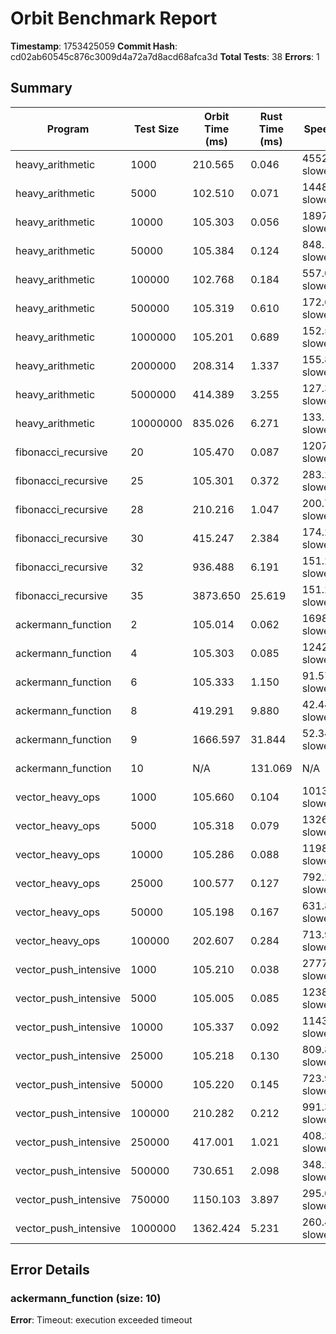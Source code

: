# Orbit Benchmark Report

**Timestamp**: 1753425059
**Commit Hash**: cd02ab60545c876c3009d4a72a7d8acd68afca3d
**Total Tests**: 38
**Errors**: 1

## Summary

| Program | Test Size | Orbit Time (ms) | Rust Time (ms) | Speedup | Status | Orbit Result | Rust Result |
|---------|-----------|-----------------|----------------|---------|--------|--------------|-------------|
| heavy_arithmetic | 1000 | 210.565 | 0.046 | 4552.75x slower | ✅ OK | 333833500 | 333833500 |
| heavy_arithmetic | 5000 | 102.510 | 0.071 | 1448.04x slower | ✅ OK | 41679167500 | 41679167500 |
| heavy_arithmetic | 10000 | 105.303 | 0.056 | 1897.34x slower | ✅ OK | 333383335000 | 333383335000 |
| heavy_arithmetic | 50000 | 105.384 | 0.124 | 848.16x slower | ✅ OK | 41667916675000 | 41667916675000 |
| heavy_arithmetic | 100000 | 102.768 | 0.184 | 557.01x slower | ✅ OK | 333338333350000 | 333338333350000 |
| heavy_arithmetic | 500000 | 105.319 | 0.610 | 172.63x slower | ✅ OK | 41666791666750000 | 41666791666750000 |
| heavy_arithmetic | 1000000 | 105.201 | 0.689 | 152.58x slower | ✅ OK | 333333833333500000 | 333333833333500000 |
| heavy_arithmetic | 2000000 | 208.314 | 1.337 | 155.86x slower | ✅ OK | 2666668666667000000 | 2666668666667000000 |
| heavy_arithmetic | 5000000 | 414.389 | 3.255 | 127.32x slower | ✅ OK | 4773191019248396768 | 4773191019248396768 |
| heavy_arithmetic | 10000000 | 835.026 | 6.271 | 133.16x slower | ✅ OK | 1291990006563070912 | 1291990006563070912 |
| fibonacci_recursive | 20 | 105.470 | 0.087 | 1207.09x slower | ✅ OK | 6765 | 6765 |
| fibonacci_recursive | 25 | 105.301 | 0.372 | 283.26x slower | ✅ OK | 75025 | 75025 |
| fibonacci_recursive | 28 | 210.216 | 1.047 | 200.72x slower | ✅ OK | 317811 | 317811 |
| fibonacci_recursive | 30 | 415.247 | 2.384 | 174.21x slower | ✅ OK | 832040 | 832040 |
| fibonacci_recursive | 32 | 936.488 | 6.191 | 151.27x slower | ✅ OK | 2178309 | 2178309 |
| fibonacci_recursive | 35 | 3873.650 | 25.619 | 151.20x slower | ✅ OK | 9227465 | 9227465 |
| ackermann_function | 2 | 105.014 | 0.062 | 1698.35x slower | ✅ OK | 29 | 29 |
| ackermann_function | 4 | 105.303 | 0.085 | 1242.52x slower | ✅ OK | 125 | 125 |
| ackermann_function | 6 | 105.333 | 1.150 | 91.57x slower | ✅ OK | 509 | 509 |
| ackermann_function | 8 | 419.291 | 9.880 | 42.44x slower | ✅ OK | 2045 | 2045 |
| ackermann_function | 9 | 1666.597 | 31.844 | 52.34x slower | ✅ OK | 4093 | 4093 |
| ackermann_function | 10 | N/A | 131.069 | N/A | ❌ ERROR | N/A | 8189 |
| vector_heavy_ops | 1000 | 105.660 | 0.104 | 1013.52x slower | ✅ OK | 999000 | 999000 |
| vector_heavy_ops | 5000 | 105.318 | 0.079 | 1326.14x slower | ✅ OK | 24995000 | 24995000 |
| vector_heavy_ops | 10000 | 105.286 | 0.088 | 1198.69x slower | ✅ OK | 99990000 | 99990000 |
| vector_heavy_ops | 25000 | 100.577 | 0.127 | 792.21x slower | ✅ OK | 624975000 | 624975000 |
| vector_heavy_ops | 50000 | 105.198 | 0.167 | 631.82x slower | ✅ OK | 2499950000 | 2499950000 |
| vector_heavy_ops | 100000 | 202.607 | 0.284 | 713.93x slower | ✅ OK | 9999900000 | 9999900000 |
| vector_push_intensive | 1000 | 105.210 | 0.038 | 2777.83x slower | ✅ OK | 1498500 | 1498500 |
| vector_push_intensive | 5000 | 105.005 | 0.085 | 1238.40x slower | ✅ OK | 37492500 | 37492500 |
| vector_push_intensive | 10000 | 105.337 | 0.092 | 1143.94x slower | ✅ OK | 149985000 | 149985000 |
| vector_push_intensive | 25000 | 105.218 | 0.130 | 809.89x slower | ✅ OK | 937462500 | 937462500 |
| vector_push_intensive | 50000 | 105.220 | 0.145 | 723.99x slower | ✅ OK | 3749925000 | 3749925000 |
| vector_push_intensive | 100000 | 210.282 | 0.212 | 991.31x slower | ✅ OK | 14999850000 | 14999850000 |
| vector_push_intensive | 250000 | 417.001 | 1.021 | 408.32x slower | ✅ OK | 93749625000 | 93749625000 |
| vector_push_intensive | 500000 | 730.651 | 2.098 | 348.22x slower | ✅ OK | 374999250000 | 374999250000 |
| vector_push_intensive | 750000 | 1150.103 | 3.897 | 295.09x slower | ✅ OK | 843748875000 | 843748875000 |
| vector_push_intensive | 1000000 | 1362.424 | 5.231 | 260.45x slower | ✅ OK | 1499998500000 | 1499998500000 |

## Error Details

### ackermann_function (size: 10)
**Error**: Timeout: execution exceeded timeout

